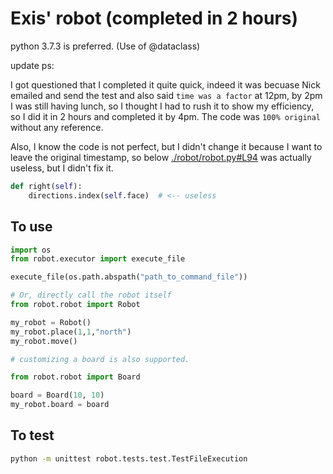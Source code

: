 # Exis' robot (completed in 2 hours)

python 3.7.3 is preferred. (Use of @dataclass)

update ps:

I got questioned that I completed it quite quick, indeed it was becuase Nick emailed and send the test and also said `time was a factor` at 12pm, by 2pm I was still having lunch, so I thought I had to rush it to show my efficiency, so I did it in 2 hours and completed it by 4pm. The code was `100% original` without any reference.

Also, I know the code is not perfect, but I didn't change it because I want to leave the original timestamp, so below [./robot/robot.py#L94](./robot/robot.py#L94) was actually useless, but I didn't fix it.

```python
def right(self):
    directions.index(self.face)  # <-- useless
```


## To use
```python
import os
from robot.executor import execute_file

execute_file(os.path.abspath("path_to_command_file"))

# Or, directly call the robot itself
from robot.robot import Robot

my_robot = Robot()
my_robot.place(1,1,"north")
my_robot.move()

# customizing a board is also supported.

from robot.robot import Board

board = Board(10, 10)
my_robot.board = board
```

## To test

```bash
python -m unittest robot.tests.test.TestFileExecution
```
